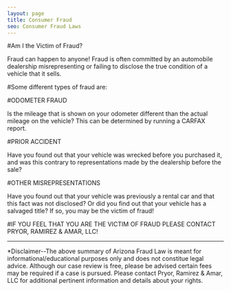 ```yaml
---
layout: page
title: Consumer Fraud
seo: Consumer Fraud Laws
---
```


#Am I the Victim of Fraud?

Fraud can happen to anyone! Fraud is often committed by an automobile dealership misrepresenting or failing to disclose the true condition of a vehicle that it sells.

#Some different types of fraud are:

#ODOMETER FRAUD

Is the mileage that is shown on your odometer different than the actual mileage on the vehicle? This can be determined by running a CARFAX report.

#PRIOR ACCIDENT

Have you found out that your vehicle was wrecked before you purchased it, and was this contrary to representations made by the dealership before the sale? 

#OTHER MISREPRESENTATIONS

Have you found out that your vehicle was previously a rental car and that this fact was not disclosed? Or did you find out that your vehicle has a salvaged title? If so, you may be the victim of fraud!

#IF YOU FEEL THAT YOU ARE THE VICTIM OF FRAUD PLEASE CONTACT PRYOR, RAMIREZ & AMAR, LLC!

<hr>

*Disclaimer--The above summary of Arizona Fraud Law is meant for informational/educational purposes only and does not constitue legal advice. Although our case review is free, please be advised certain fees may be required if a case is pursued. Please contact Pryor, Ramirez & Amar, LLC for additional pertinent information and details about your rights.